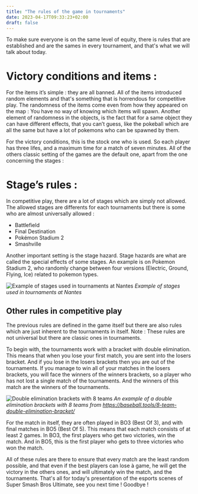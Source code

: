 ```yaml
---
title: "The rules of the game in tournaments"
date: 2023-04-17T09:33:23+02:00
draft: false
---
```


To make sure everyone is on the same level of equity, there is rules that are established and are the sames in every tournament, and that's what we will talk about today.

# Victory conditions and items :

For the items it’s simple : they are all banned. All of the items introduced random elements and that's something that is horrendous for competitive play. The randomness of the items come even from how they appeared on the map : You have no way of knowing which items will spawn. Another element of randomness in the objects, is the fact that for a same object they can have different effects, that you can’t guess, like the pokeball which are all the same but have a lot of pokemons who can be spawned by them.

For the victory conditions, this is the stock one who is used. So each player has three lifes, and a maximum time for a match of seven minutes. All of the others classic setting of the games are the default one, apart from the one concerning the stages :

# Stage’s rules :

In competitive play, there are a lot of stages which are simply not allowed. The allowed stages are differents for each tournaments but there is some who are almost universally allowed :

- Battlefield
- Final Destination
- Pokémon Stadium 2
- Smashville

Another important setting is the stage hazard. Stage hazards are what are called the special effects of some stages. An example is on Pokemon Stadium 2, who randomly change between four versions (Electric, Ground, Flying, Ice) related to pokemon types.

![Example of stages used in tournaments at Nantes](/yesport/images/nantes-smash.png)
_Example of stages used in tournaments at Nantes_

## Other rules in competitive play

The previous rules are defined in the game itself but there are also rules which are just inherent to the tournaments in itself. Note : These rules are not universal but there are classic ones in tournaments.

To begin with, the tournaments work with a bracket with double elimination. This means that when you lose your first match, you are sent into the losers bracket. And if you lose in the losers brackets then you are out of the tournaments. If you manage to win all of your matches in the losers brackets, you will face the winners of the winners brackets, so a player who has not lost a single match of the tournaments. And the winners of this match are the winners of the tournaments.

![Double elimination brackets with 8 teams](/yesport/images/bracket.png)
_An example of a double elimination brackets with 8 teams from https://baseball.tools/8-team-double-elimination-bracket/_

For the match in itself, they are often played in BO3 (Best Of 3), and with final matches in BO5 (Best Of 5). This means that each match consists of at least 2 games. In BO3, the first players who get two victories, win the match. And in BO5, this is the first player who gets to three victories who won the match.

All of these rules are there to ensure that every match are the least random possible, and that even if the best players can lose à game, he will get the victory in the others ones, and will ultimately win the match, and the tournaments.
That's all for today's presentation of the esports scenes of Super Smash Bros Ultimate, see you next time ! Goodbye !

